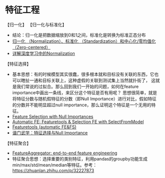 # 特征工程

【归一化】
【归一化与标准化】
- 结论：归一化是把数据缩放到0和1之间，标准化是转换为标准正态分布
- [归一化 （Normalization）、标准化 （Standardization）和中心化/零均值化 （Zero-centered）](https://www.jianshu.com/p/95a8f035c86c)
- [详解深度学习中的Normalization](https://zhuanlan.zhihu.com/p/33173246)

【特征选择】
- 基本思想：有的时候模型其实很蠢，很多根本就和目标没有关联的东西，它也可以瞎扯一通和目标关联上，这种虚假的关联到测试集上当然就扑街了，
这就是我们常说的过拟合。那么回到我们一开始的问题，如何在feature importance中画出一条线，来区分这个特征是否有用呢？
思想很简单，就是将特征分数与随机假特征的分数（即Null Importance）进行对比，假如特征的分数并不能明显超过null importance，那么证明这个特征是一个无用的特征。
- [Feature Selection with Null Importances](https://www.kaggle.com/ogrellier/feature-selection-with-null-importances)
- [Automatic FE: Featuretools & Selection FE with SelectFromModel](https://www.kaggle.com/vbmokin/ashrae-automatic-fe-featuretools-selection-fe)
- [Featuretools (automatic FE&FS)](https://www.kaggle.com/vbmokin/titanic-featuretools-automatic-fe-fs)
- [谐门武学：特征选择与Null Importance](https://jonuknownothingsnow.github.io/2018/10/21/%E8%B0%90%E9%97%A8%E6%AD%A6%E5%AD%A6%EF%BC%9A%E7%89%B9%E5%BE%81%E9%80%89%E6%8B%A9%E4%B8%8ENull%20Importance/)

【特征聚合】
- [FeatureAggregator: end-to-end feature engineering](https://www.kaggle.com/wrosinski/featureaggregator-end-to-end-feature-engineering)
- 特征聚合思想：选择重要的类别特征，利用pandas的groupby功能生成min/max/std/mean/median等特征。参考：https://zhuanlan.zhihu.com/p/32227873